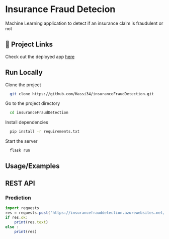 
# Insurance Fraud Detecion

Machine Learning application to detect if an insurance claim is fraudulent or not




## 🔗 Project Links
Check out the deployed app [here](https://insurancefrauddetection.azurewebsites.net)

## Run Locally

Clone the project

```bash
  git clone https://github.com/Hassi34/insuranceFraudDetection.git
```

Go to the project directory

```bash
  cd insuranceFraudDetection
```

Install dependencies

```bash
  pip install -r requirements.txt
```

Start the server

```bash
  flask run
```


## Usage/Examples 
## REST API
### Prediction
```javascript
import requests
res = requests.post('https://insurancefrauddetection.azurewebsites.net/predict', json={"filepath" : "Prediction_Batch_files"})
if res.ok:
    print(res.text)
else :
    print(res)
```

